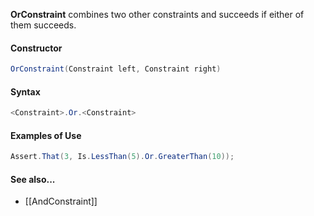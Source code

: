 **OrConstraint** combines two other constraints and succeeds if either of them succeeds.

#### Constructor

```C#
OrConstraint(Constraint left, Constraint right)
```

#### Syntax

```C#
<Constraint>.Or.<Constraint>
```

#### Examples of Use

```C#
Assert.That(3, Is.LessThan(5).Or.GreaterThan(10));
```

#### See also...
 * [[AndConstraint]]
